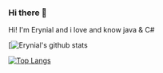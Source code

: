 ### Hi there 👋

Hi! I'm Erynial and i love and know java & C#

[![Erynial's github stats](https://github-readme-stats.vercel.app/api?username=Erynial&show_icons=true&theme=radical)

[![Top Langs](https://github-readme-stats.vercel.app/api/top-langs/?username=Erynial)](https://github.com/anuraghazra/github-readme-stats)


<!--
**Erynial/Erynial** is a ✨ _special_ ✨ repository because its `README.md` (this file) appears on your GitHub profile.

Here are some ideas to get you started:

- 🔭 I’m currently working on ...
- 🌱 I’m currently learning ...
- 👯 I’m looking to collaborate on ...
- 🤔 I’m looking for help with ...
- 💬 Ask me about ...
- 📫 How to reach me: ...
- 😄 Pronouns: ...
- ⚡ Fun fact: ...
-->
